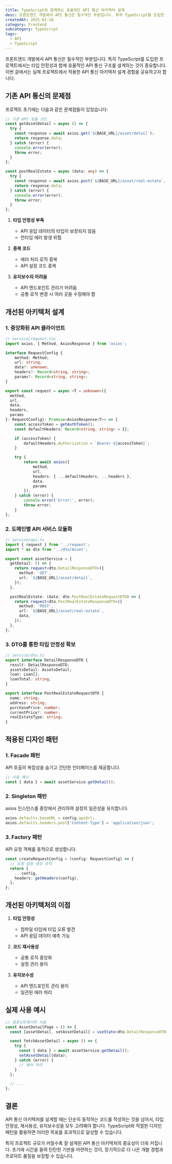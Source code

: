 ```yaml
---
title: TypeScript와 함께하는 효율적인 API 통신 아키텍처 설계
desc: 프론트엔드 개발에서 API 통신은 필수적인 부분입니다. 특히 TypeScript를 도입한 프로젝트에서는 타입 안정성과 함께 효율적인 API 통신 구조를 설계하는 것이 중요합니다. 이번 글에서는 실제 프로젝트에서 적용한 API 통신 아키텍처 설계 경험을 공유하고자 합니다.
createdAt: 2025-02-18
category: Frontend
subcategory: TypeScript
tags:
  - API
  - TypeScript
---
```


프론트엔드 개발에서 API 통신은 필수적인 부분입니다. 특히 TypeScript를 도입한 프로젝트에서는 타입 안정성과 함께 효율적인 API 통신 구조를 설계하는 것이 중요합니다. 이번 글에서는 실제 프로젝트에서 적용한 API 통신 아키텍처 설계 경험을 공유하고자 합니다.

## 기존 API 통신의 문제점

프로젝트 초기에는 다음과 같은 문제점들이 있었습니다:

```typescript
// 기존 API 호출 코드
const getAssetDetail = async () => {
  try {
    const response = await axios.get(`${BASE_URL}/asset/detail`);
    return response.data;
  } catch (error) {
    console.error(error);
    throw error;
  }
};

const postRealEstate = async (data: any) => {
  try {
    const response = await axios.post(`${BASE_URL}/asset/real-estate`, data);
    return response.data;
  } catch (error) {
    console.error(error);
    throw error;
  }
};
```

1. **타입 안정성 부족**
   - API 응답 데이터의 타입이 보장되지 않음
   - 런타임 에러 발생 위험

2. **중복 코드**
   - 에러 처리 로직 중복
   - API 설정 코드 중복

3. **유지보수의 어려움**
   - API 엔드포인트 관리가 어려움
   - 공통 로직 변경 시 여러 곳을 수정해야 함

## 개선된 아키텍처 설계

### 1. 중앙화된 API 클라이언트

```typescript
// service/request.tsx
import axios, { Method, AxiosResponse } from 'axios';

interface RequestConfig {
    method: Method;
    url: string;
    data?: unknown;
    headers?: Record<string, string>;
    params?: Record<string, string>;
}

export const request = async <T = unknown>({ 
  method, 
  url, 
  data, 
  headers, 
  params 
}: RequestConfig): Promise<AxiosResponse<T>> => {
    const accessToken = getAuthToken();
    const defaultHeaders: Record<string, string> = {};

    if (accessToken) {
        defaultHeaders.Authorization = `Bearer ${accessToken}`;
    }

    try {
        return await axios({
            method,
            url,
            headers: { ...defaultHeaders, ...headers },
            data,
            params
        });
    } catch (error) {
        console.error('Error:', error);
        throw error;
    }
};
```

### 2. 도메인별 API 서비스 모듈화

```typescript
// service/api.ts
import { request } from '../request';
import * as dto from '../dto/Asset';

export const assetService = {
  getDetail: () => {
    return request<dto.DetailResponseDTO>({
      method: 'GET',
      url: `${BASE_URL}/asset/detail`,
    });
  },

  postRealEstate: (data: dto.PostRealEstateRequestDTO) => {
    return request<dto.PostRealEstateResponseDTO>({
      method: 'POST',
      url: `${BASE_URL}/asset/real-estate`,
      data,
    });
  },
};
```

### 3. DTO를 통한 타입 안정성 확보

```typescript
// service/dto.ts
export interface DetailResponseDTO {
  result: DetailResponseDTO;
  assetsDetail: AssetsDetail;
  loan: Loan[];
  loanTotal: string;
}

export interface PostRealEstateRequestDTO {
  name: string;
  address: string;
  purchasePrice: number;
  currentPrice?: number;
  realEstateType: string;
}
```

## 적용된 디자인 패턴

### 1. Facade 패턴
API 호출의 복잡성을 숨기고 간단한 인터페이스를 제공합니다.

```typescript
// 사용 예시
const { data } = await assetService.getDetail();
```

### 2. Singleton 패턴
axios 인스턴스를 중앙에서 관리하여 설정의 일관성을 유지합니다.

```typescript
axios.defaults.baseURL = config.apiUrl;
axios.defaults.headers.post['Content-Type'] = 'application/json';
```

### 3. Factory 패턴
API 요청 객체를 동적으로 생성합니다.

```typescript
const createRequestConfig = (config: RequestConfig) => {
  // 요청 설정 생성 로직
  return {
    ...config,
    headers: getHeaders(config),
  };
};
```

## 개선된 아키텍처의 이점

1. **타입 안정성**
   - 컴파일 타임에 타입 오류 발견
   - API 응답 데이터 예측 가능

2. **코드 재사용성**
   - 공통 로직 중앙화
   - 설정 관리 용이

3. **유지보수성**
   - API 엔드포인트 관리 용이
   - 일관된 에러 처리

## 실제 사용 예시

```typescript
// 컴포넌트에서의 사용
const AssetDetailPage = () => {
  const [assetDetail, setAssetDetail] = useState<dto.DetailResponseDTO>();

  const fetchAssetDetail = async () => {
    try {
      const { data } = await assetService.getDetail();
      setAssetDetail(data);
    } catch (error) {
      // 에러 처리
    }
  };

  // ...
};
```

## 결론

API 통신 아키텍처를 설계할 때는 단순히 동작하는 코드를 작성하는 것을 넘어서, 타입 안정성, 재사용성, 유지보수성을 모두 고려해야 합니다. TypeScript와 적절한 디자인 패턴을 활용하면 이러한 목표를 효과적으로 달성할 수 있습니다.

특히 프로젝트 규모가 커질수록 잘 설계된 API 통신 아키텍처의 중요성이 더욱 커집니다. 초기에 시간을 들여 탄탄한 기반을 마련하는 것이, 장기적으로 더 나은 개발 경험과 프로덕트 품질을 보장할 수 있습니다.